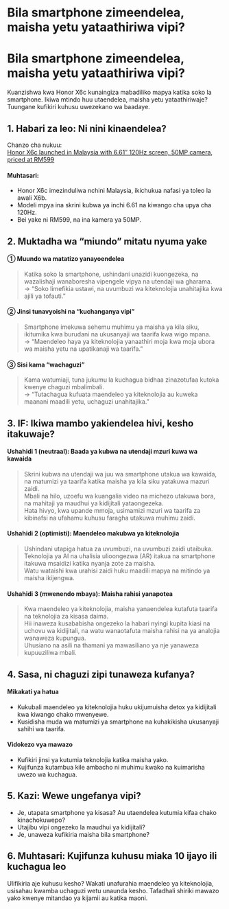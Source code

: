 # Bila smartphone zimeendelea, maisha yetu yataathiriwa vipi?

<h1>Bila smartphone zimeendelea, maisha yetu yataathiriwa vipi?</h1>
<p>Kuanzishwa kwa Honor X6c kunaingiza mabadiliko mapya katika soko la smartphone. Ikiwa mtindo huu utaendelea, maisha yetu yataathiriwaje? Tuungane kufikiri kuhusu uwezekano wa baadaye.</p>
<h2>1. Habari za leo: Ni nini kinaendelea?</h2>
<p>Chanzo cha nukuu:<br />
<a href="https://soyacincau.com/2025/06/15/honor-x6c-malaysia-launch-specs-price/">Honor X6c launched in Malaysia with 6.61″ 120Hz screen, 50MP camera, priced at RM599</a></p>
<h4>Muhtasari:</h4>
<ul>
<li>Honor X6c imezinduliwa nchini Malaysia, ikichukua nafasi ya toleo la awali X6b.</li>
<li>Modeli mpya ina skrini kubwa ya inchi 6.61 na kiwango cha upya cha 120Hz.</li>
<li>Bei yake ni RM599, na ina kamera ya 50MP.</li>
</ul>
<h2>2. Muktadha wa “miundo” mitatu nyuma yake</h2>
<h4>① Muundo wa matatizo yanayoendelea</h4>
<blockquote>
<p>Katika soko la smartphone, ushindani unazidi kuongezeka, na wazalishaji wanaboresha vipengele vipya na utendaji wa gharama.<br />
→ &#8220;Soko limefikia ustawi, na uvumbuzi wa kiteknolojia unahitajika kwa ajili ya tofauti.&#8221;</p>
</blockquote>
<h4>② Jinsi tunavyoishi na “kuchanganya vipi”</h4>
<blockquote>
<p>Smartphone imekuwa sehemu muhimu ya maisha ya kila siku, ikitumika kwa burudani na ukusanyaji wa taarifa kwa wigo mpana.<br />
→ &#8220;Maendeleo haya ya kiteknolojia yanaathiri moja kwa moja ubora wa maisha yetu na upatikanaji wa taarifa.&#8221;</p>
</blockquote>
<h4>③ Sisi kama “wachaguzi”</h4>
<blockquote>
<p>Kama watumiaji, tuna jukumu la kuchagua bidhaa zinazotufaa kutoka kwenye chaguzi mbalimbali.<br />
→ &#8220;Tutachagua kufuata maendeleo ya kiteknolojia au kuweka maanani maadili yetu, uchaguzi unahitajika.&#8221;</p>
</blockquote>
<h2>3. IF: Ikiwa mambo yakiendelea hivi, kesho itakuwaje?</h2>
<h4>Ushahidi 1 (neutraal): Baada ya kubwa na utendaji mzuri kuwa wa kawaida</h4>
<blockquote>
<p>Skrini kubwa na utendaji wa juu wa smartphone utakua wa kawaida, na matumizi ya taarifa katika maisha ya kila siku yatakuwa mazuri zaidi.<br />
Mbali na hilo, uzoefu wa kuangalia video na michezo utakuwa bora, na mahitaji ya maudhui ya kidijitali yataongezeka.<br />
Hata hivyo, kwa upande mmoja, usimamizi mzuri wa taarifa za kibinafsi na ufahamu kuhusu faragha utakuwa muhimu zaidi.</p>
</blockquote>
<h4>Ushahidi 2 (optimisti): Maendeleo makubwa ya kiteknolojia</h4>
<blockquote>
<p>Ushindani utapiga hatua za uvumbuzi, na uvumbuzi zaidi utaibuka.<br />
Teknolojia ya AI na uhalisia ulioongezwa (AR) itakua na smartphone itakuwa msaidizi katika nyanja zote za maisha.<br />
Watu wataishi kwa urahisi zaidi huku maadili mapya na mitindo ya maisha ikijengwa.</p>
</blockquote>
<h4>Ushahidi 3 (mwenendo mbaya): Maisha rahisi yanapotea</h4>
<blockquote>
<p>Kwa maendeleo ya kiteknolojia, maisha yanaendelea kutafuta taarifa na teknolojia za kisasa daima.<br />
Hii inaweza kusababisha ongezeko la habari nyingi kupita kiasi na uchovu wa kidijitali, na watu wanaotafuta maisha rahisi na ya analojia wanaweza kupungua.<br />
Uhusiano na asili na thamani ya mawasiliano ya nje yanaweza kupuuziliwa mbali.</p>
</blockquote>
<h2>4. Sasa, ni chaguzi zipi tunaweza kufanya?</h2>
<h4>Mikakati ya hatua</h4>
<ul>
<li>Kukubali maendeleo ya kiteknolojia huku ukijumuisha detox ya kidijitali kwa kiwango chako mwenyewe.</li>
<li>Kusidisha muda wa matumizi ya smartphone na kuhakikisha ukusanyaji sahihi wa taarifa.</li>
</ul>
<h4>Vidokezo vya mawazo</h4>
<ul>
<li>Kufikiri jinsi ya kutumia teknolojia katika maisha yako.</li>
<li>Kujifunza kutambua kile ambacho ni muhimu kwako na kuimarisha uwezo wa kuchagua.</li>
</ul>
<h2>5. Kazi: Wewe ungefanya vipi?</h2>
<ul>
<li>Je, utapata smartphone ya kisasa? Au utaendelea kutumia kifaa chako kinachokuwepo?</li>
<li>Utajibu vipi ongezeko la maudhui ya kidijitali?</li>
<li>Je, unaweza kufikiria maisha bila smartphone?</li>
</ul>
<h2>6. Muhtasari: Kujifunza kuhusu miaka 10 ijayo ili kuchagua leo</h2>
<p>Ulifikiria aje kuhusu kesho? Wakati unafurahia maendeleo ya kiteknolojia, usisahau kwamba uchaguzi wetu unaunda kesho. Tafadhali shiriki mawazo yako kwenye mitandao ya kijamii au katika maoni.</p>

